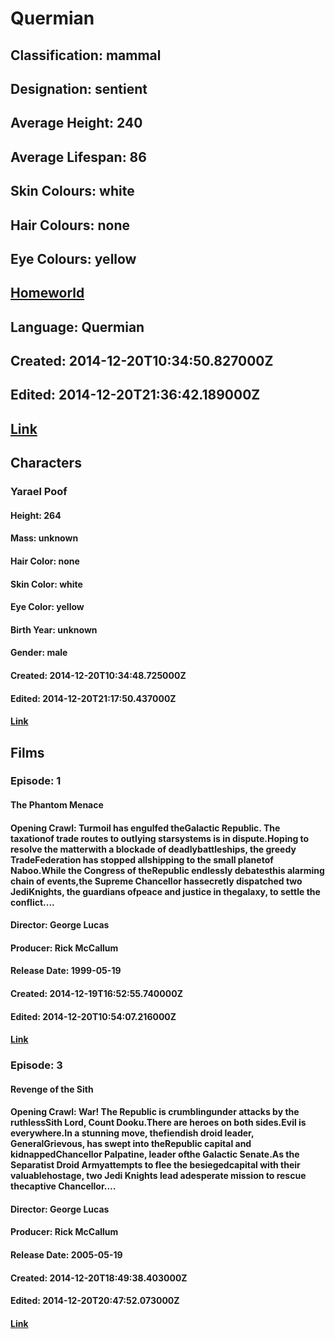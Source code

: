 # Quermian
## Classification: mammal
## Designation: sentient
## Average Height: 240
## Average Lifespan: 86
## Skin Colours: white
## Hair Colours: none
## Eye Colours: yellow
## [Homeworld](https://swapi.dev/api/planets/48/)
## Language: Quermian
## Created: 2014-12-20T10:34:50.827000Z
## Edited: 2014-12-20T21:36:42.189000Z
## [Link](https://swapi.dev/api/species/25/)
## Characters
### Yarael Poof
#### Height: 264
#### Mass: unknown
#### Hair Color: none
#### Skin Color: white
#### Eye Color: yellow
#### Birth Year: unknown
#### Gender: male
#### Created: 2014-12-20T10:34:48.725000Z
#### Edited: 2014-12-20T21:17:50.437000Z
#### [Link](https://swapi.dev/api/people/57/)
## Films
### Episode: 1
#### The Phantom Menace
#### Opening Crawl: Turmoil has engulfed theGalactic Republic. The taxationof trade routes to outlying starsystems is in dispute.Hoping to resolve the matterwith a blockade of deadlybattleships, the greedy TradeFederation has stopped allshipping to the small planetof Naboo.While the Congress of theRepublic endlessly debatesthis alarming chain of events,the Supreme Chancellor hassecretly dispatched two JediKnights, the guardians ofpeace and justice in thegalaxy, to settle the conflict....
#### Director: George Lucas
#### Producer: Rick McCallum
#### Release Date: 1999-05-19
#### Created: 2014-12-19T16:52:55.740000Z
#### Edited: 2014-12-20T10:54:07.216000Z
#### [Link](https://swapi.dev/api/films/4/)
### Episode: 3
#### Revenge of the Sith
#### Opening Crawl: War! The Republic is crumblingunder attacks by the ruthlessSith Lord, Count Dooku.There are heroes on both sides.Evil is everywhere.In a stunning move, thefiendish droid leader, GeneralGrievous, has swept into theRepublic capital and kidnappedChancellor Palpatine, leader ofthe Galactic Senate.As the Separatist Droid Armyattempts to flee the besiegedcapital with their valuablehostage, two Jedi Knights lead adesperate mission to rescue thecaptive Chancellor....
#### Director: George Lucas
#### Producer: Rick McCallum
#### Release Date: 2005-05-19
#### Created: 2014-12-20T18:49:38.403000Z
#### Edited: 2014-12-20T20:47:52.073000Z
#### [Link](https://swapi.dev/api/films/6/)